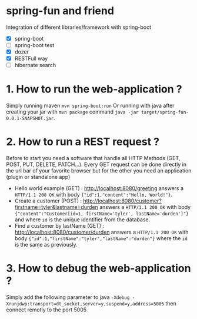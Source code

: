 spring-fun and friend
===

Integration of different libraries/framework with spring-boot

- [x] spring-boot
- [ ] spring-boot test
- [x] dozer
- [x] RESTFull way
- [ ] hibernate search

# 1. How to run the web-application ?

Simply running maven
`mvn spring-boot:run`
Or running with java after creating your jar with `mvn package` command `java -jar target/spring-fun-0.0.1-SNAPSHOT.jar`.

# 2. How to run a REST request ?

Before to start you need a software that handle all HTTP Methods (GET, POST, PUT, DELETE, PATCH...). Every GET request
can be done directly in the url bar of your favorite browser but for the other you need an application (plugin or standalone app)

- Hello world example (GET) : [http://localhost:8080/greeting](http://localhost:8080/greeting) answers a `HTTP/1.1 200 OK`
 with body `{"id":1,"content":"Hello, World!"}`.
- Create a customer (POST) : [http://localhost:8080/customer?firstname=tyler&lastname=durden](http://localhost:8080/customer?firstname=tyler&lastname=durden)
answers a `HTTP/1.1 200 OK` with body `{"content":"Customer[id=1, firstName='tyler', lastName='durden']"}` and where `id` is the unique identifier from the database.
- Find a customer by lastName (GET) : [http://localhost:8080/customer/durden](http://localhost:8080/customer/durden) answers a `HTTP/1.1 200 OK` with body `{"id":1,"firstName":"tyler","lastName":"durden"}` where the `id` is the same as previously.

# 3. How to debug the web-application ?

Simply add the following parameter to java `-Xdebug -Xrunjdwp:transport=dt_socket,server=y,suspend=y,address=5005` then connect remotly to the port 5005

